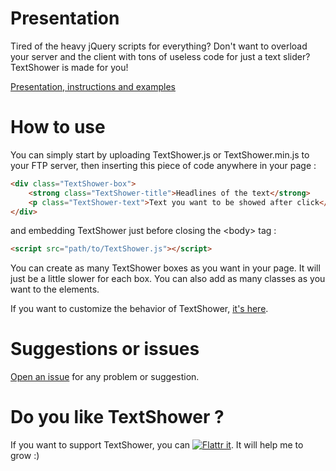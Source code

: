 Presentation
======

Tired of the heavy jQuery scripts for everything? Don't want to overload your server and the client with
tons of useless code for just a text slider? TextShower is made for you!

<a href="http://filsmick.github.io/TextShower/">Presentation, instructions and examples</a>

How to use
======

You can simply start by uploading TextShower.js or TextShower.min.js to your FTP server, then inserting this piece of code anywhere in your page : 

``` html
<div class="TextShower-box"> 
	<strong class="TextShower-title">Headlines of the text</strong> 
	<p class="TextShower-text">Text you want to be showed after click</p>
</div>
```

and embedding TextShower just before closing the \<body\> tag :

``` html
<script src="path/to/TextShower.js"></script>
```

You can create as many TextShower boxes as you want in your page. It will just be a little slower for each box. You can also add as many classes as you want to the elements.

If you want to customize the behavior of TextShower, [it's here](http://filsmick.github.io/TextShower/#advanced-usage).

Suggestions or issues
======

[Open an issue](https://github.com/filsmick/TextShower/issues) for any problem or suggestion.


Do you like TextShower ?
=====

If you want to support TextShower, you can [![Flattr it](http://api.flattr.com/button/flattr-badge-large.png)](https://flattr.com/submit/auto?user_id=filsmick&url=github.com/TextShower&title=TextShower&language=&tags=github&category=software). It will help me to grow :)
